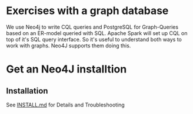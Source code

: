 # Exercises with a graph database

We use Neo4j to write CQL queries and PostgreSQL for Graph-Queries based on an ER-model queried with SQL.
Apache Spark will set up CQL on top of it's SQL query interface. So it's useful to understand both ways to work with graphs.
Neo4J supports them doing this.

# Get an Neo4J installtion

## Installation

See [INSTALL.md](https://github.com/Digital-Media/big_data/blob/main/graph/INSTALL.md) for Details and Troubleshooting